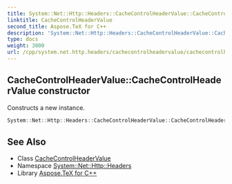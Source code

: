 ```yaml
---
title: System::Net::Http::Headers::CacheControlHeaderValue::CacheControlHeaderValue constructor
linktitle: CacheControlHeaderValue
second_title: Aspose.TeX for C++
description: 'System::Net::Http::Headers::CacheControlHeaderValue::CacheControlHeaderValue constructor. Constructs a new instance in C++.'
type: docs
weight: 3000
url: /cpp/system.net.http.headers/cachecontrolheadervalue/cachecontrolheadervalue/
---
```

## CacheControlHeaderValue::CacheControlHeaderValue constructor


Constructs a new instance.

```cpp
System::Net::Http::Headers::CacheControlHeaderValue::CacheControlHeaderValue()
```

## See Also

* Class [CacheControlHeaderValue](../)
* Namespace [System::Net::Http::Headers](../../)
* Library [Aspose.TeX for C++](../../../)
